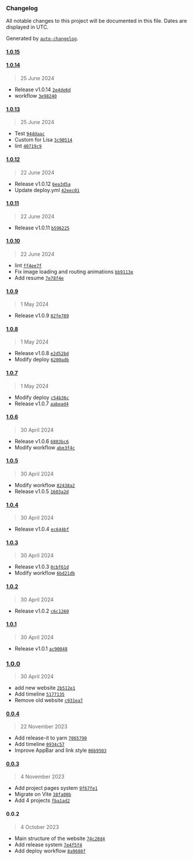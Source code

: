 ### Changelog

All notable changes to this project will be documented in this file. Dates are displayed in UTC.

Generated by [`auto-changelog`](https://github.com/CookPete/auto-changelog).

#### [1.0.15](https://github.com/matteodcr/website-cv/compare/1.0.14...1.0.15)

#### [1.0.14](https://github.com/matteodcr/website-cv/compare/1.0.13...1.0.14)

> 25 June 2024

- Release v1.0.14 [`2e4de6d`](https://github.com/matteodcr/website-cv/commit/2e4de6d2400e2403133bb8f24a8f9d0d812bc78b)
- workflow [`3e98240`](https://github.com/matteodcr/website-cv/commit/3e98240eadbab00b16f50c9dbe6f081905d17eca)

#### [1.0.13](https://github.com/matteodcr/website-cv/compare/1.0.12...1.0.13)

> 25 June 2024

- Test [`94ddaac`](https://github.com/matteodcr/website-cv/commit/94ddaacb1be436eb7d6fd6a793dd9e787d53fe79)
- Custom for Lisa [`3c90514`](https://github.com/matteodcr/website-cv/commit/3c90514c059e8906f7e666e2fbe8d301d4e6cf38)
- lint [`40719c9`](https://github.com/matteodcr/website-cv/commit/40719c91c55f4d967e43c8ae9c6bea0efdd5fe84)

#### [1.0.12](https://github.com/matteodcr/website-cv/compare/1.0.11...1.0.12)

> 22 June 2024

- Release v1.0.12 [`6ea3d5a`](https://github.com/matteodcr/website-cv/commit/6ea3d5a13956692052a058b34c87c569855d395e)
- Update deploy.yml [`42eec01`](https://github.com/matteodcr/website-cv/commit/42eec015548184439fa8989e7aaf503e82620a39)

#### [1.0.11](https://github.com/matteodcr/website-cv/compare/1.0.10...1.0.11)

> 22 June 2024

- Release v1.0.11 [`b596225`](https://github.com/matteodcr/website-cv/commit/b59622578e34c16787d195a651d150062469561d)

#### [1.0.10](https://github.com/matteodcr/website-cv/compare/1.0.9...1.0.10)

> 22 June 2024

- lint [`ff4ee7f`](https://github.com/matteodcr/website-cv/commit/ff4ee7f196fa6378625a13f289ccb159d235fe6f)
- Fix image loading and routing animations [`bb9113e`](https://github.com/matteodcr/website-cv/commit/bb9113e700bc6106873c1a39235042c667368a0a)
- Add resume [`7e78f4e`](https://github.com/matteodcr/website-cv/commit/7e78f4e8ffda47d4b4dc9eb0dfe408b117d8d5f6)

#### [1.0.9](https://github.com/matteodcr/website-cv/compare/1.0.8...1.0.9)

> 1 May 2024

- Release v1.0.9 [`82fe789`](https://github.com/matteodcr/website-cv/commit/82fe789e1b38ad49fbe885a95b07f257067dd4cb)

#### [1.0.8](https://github.com/matteodcr/website-cv/compare/1.0.7...1.0.8)

> 1 May 2024

- Release v1.0.8 [`e2d52bd`](https://github.com/matteodcr/website-cv/commit/e2d52bd2bd18c033b582665f32e7be63133af598)
- Modify deploy [`6200adb`](https://github.com/matteodcr/website-cv/commit/6200adb398a9126e7358ee8480d49b65467652da)

#### [1.0.7](https://github.com/matteodcr/website-cv/compare/1.0.6...1.0.7)

> 1 May 2024

- Modify deploy [`c54b36c`](https://github.com/matteodcr/website-cv/commit/c54b36c903074ecf4153838c783ede348e698ca3)
- Release v1.0.7 [`aabead4`](https://github.com/matteodcr/website-cv/commit/aabead4bf1bec1a66f8c912868241767fecbde84)

#### [1.0.6](https://github.com/matteodcr/website-cv/compare/1.0.5...1.0.6)

> 30 April 2024

- Release v1.0.6 [`6883bc6`](https://github.com/matteodcr/website-cv/commit/6883bc65b5f30b3404fb4a908082770447666f61)
- Modify workflow [`abe3f4c`](https://github.com/matteodcr/website-cv/commit/abe3f4c85231d6589dec41bcb5ace1819cb89d00)

#### [1.0.5](https://github.com/matteodcr/website-cv/compare/1.0.4...1.0.5)

> 30 April 2024

- Modify workflow [`82438a2`](https://github.com/matteodcr/website-cv/commit/82438a2b77b9a1f490ddc0e324015b499c1ad399)
- Release v1.0.5 [`1603a2d`](https://github.com/matteodcr/website-cv/commit/1603a2d288ee1750384e51dfcece1473cef67b2b)

#### [1.0.4](https://github.com/matteodcr/website-cv/compare/1.0.3...1.0.4)

> 30 April 2024

- Release v1.0.4 [`ec644bf`](https://github.com/matteodcr/website-cv/commit/ec644bfd2e2775abf7e38a9f325fa717790e42dd)

#### [1.0.3](https://github.com/matteodcr/website-cv/compare/1.0.2...1.0.3)

> 30 April 2024

- Release v1.0.3 [`0cbf61d`](https://github.com/matteodcr/website-cv/commit/0cbf61d3ee36eb1a2adadde7459b63580d5ac67a)
- Modify workflow [`6bd21db`](https://github.com/matteodcr/website-cv/commit/6bd21dbbcadaecda496fdad1a461555826d5a6b1)

#### [1.0.2](https://github.com/matteodcr/website-cv/compare/1.0.1...1.0.2)

> 30 April 2024

- Release v1.0.2 [`c6c1260`](https://github.com/matteodcr/website-cv/commit/c6c1260c2e4f8d864b34e684b0e92b0da4c2e7ec)

#### [1.0.1](https://github.com/matteodcr/website-cv/compare/1.0.0...1.0.1)

> 30 April 2024

- Release v1.0.1 [`ac90048`](https://github.com/matteodcr/website-cv/commit/ac90048c906a0a7e97d9b1c5dd5a336f0d7bf4cc)

### [1.0.0](https://github.com/matteodcr/website-cv/compare/0.0.4...1.0.0)

> 30 April 2024

- add new website [`2b512e1`](https://github.com/matteodcr/website-cv/commit/2b512e1c12964a4455864b2e148482149e29f7b2)
- Add timeline [`5177135`](https://github.com/matteodcr/website-cv/commit/5177135a772c8367bd6d10b015d62d3f48bd3429)
- Remove old website [`c931ea7`](https://github.com/matteodcr/website-cv/commit/c931ea7c25716f899bb7cb864fd93d9303cd9834)

#### [0.0.4](https://github.com/matteodcr/website-cv/compare/0.0.3...0.0.4)

> 22 November 2023

- Add release-it to yarn [`7065790`](https://github.com/matteodcr/website-cv/commit/7065790123a396d5c18a1d8680c79475eca34a72)
- Add timeline [`0934c57`](https://github.com/matteodcr/website-cv/commit/0934c57aa9d637b83b6e112f9822bca71da2d944)
- Improve AppBar and link style [`06b9503`](https://github.com/matteodcr/website-cv/commit/06b95037ad23287d1712e1729c3f517459882960)

#### [0.0.3](https://github.com/matteodcr/website-cv/compare/0.0.2...0.0.3)

> 4 November 2023

- Add project pages system [`9f67fe1`](https://github.com/matteodcr/website-cv/commit/9f67fe1fa568000d9e903fc26f2e51ecc8a5bc35)
- Migrate on Vite [`38fa00b`](https://github.com/matteodcr/website-cv/commit/38fa00be3df827bc8ad89ad707bdea7f9203d41e)
- Add 4 projects [`fba1ad2`](https://github.com/matteodcr/website-cv/commit/fba1ad235a6be56249046aea78c91e48c592e84f)

#### 0.0.2

> 4 October 2023

- Main structure of the website [`74c28d4`](https://github.com/matteodcr/website-cv/commit/74c28d427fb75d03100f58c3deb69a82db4a320a)
- Add release system [`7e4f5f4`](https://github.com/matteodcr/website-cv/commit/7e4f5f41c208f20f4914f5cc7b67968bc863513d)
- Add deploy workflow [`8a9688f`](https://github.com/matteodcr/website-cv/commit/8a9688f71c5a619b59cc00cb4c103a953687301f)
